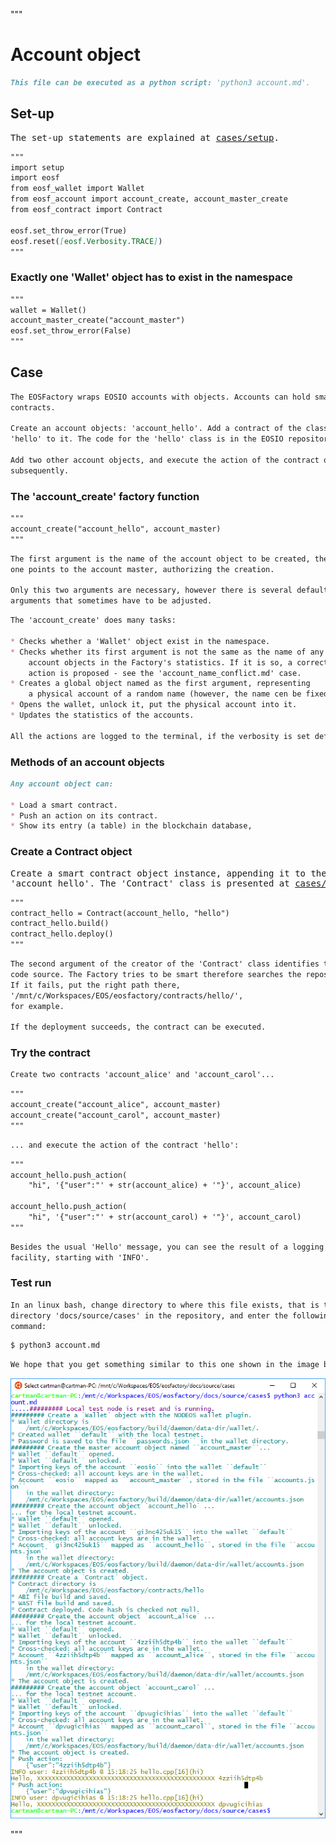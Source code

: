 """
# Account object

```md
This file can be executed as a python script: 'python3 account.md'.
```

## Set-up

<pre>
The set-up statements are explained at <a href="setup.html">cases/setup</a>.
</pre>

```md
"""
import setup
import eosf
from eosf_wallet import Wallet
from eosf_account import account_create, account_master_create
from eosf_contract import Contract

eosf.set_throw_error(True)
eosf.reset([eosf.Verbosity.TRACE])
"""
```

### Exactly one 'Wallet' object has to exist in the namespace

```md
"""
wallet = Wallet()   
account_master_create("account_master")
eosf.set_throw_error(False)
"""
```

## Case

```md
The EOSFactory wraps EOSIO accounts with objects. Accounts can hold smart
contracts. 

Create an account objects: 'account_hello'. Add a contract of the class
'hello' to it. The code for the 'hello' class is in the EOSIO repository.

Add two other account objects, and execute the action of the contract on them 
subsequently.
```

### The 'account_create' factory function

```md
"""
account_create("account_hello", account_master)
"""
```
```md
The first argument is the name of the account object to be created, the second
one points to the account master, authorizing the creation.

Only this two arguments are necessary, however there is several default 
arguments that sometimes have to be adjusted.
```
```md
The 'account_create' does many tasks:

* Checks whether a 'Wallet' object exist in the namespace.
* Checks whether its first argument is not the same as the name of any other
    account objects in the Factory's statistics. If it is so, a correction
    action is proposed - see the 'account_name_conflict.md' case.
* Creates a global object named as the first argument, representing 
    a physical account of a random name (however, the name cen be fixed).
* Opens the wallet, unlock it, put the physical account into it.
* Updates the statistics of the accounts.

All the actions are logged to the terminal, if the verbosity is set default. 
```

### Methods of an account objects

```md
Any account object can:

* Load a smart contract.
* Push an action on its contract.
* Show its entry (a table) in the blockchain database,

```

### Create a Contract object

<pre>
Create a smart contract object instance, appending it to the account 
'account_hello'. The 'Contract' class is presented at <a href="contract.html">cases/contract</a>.
</pre>

```md
"""
contract_hello = Contract(account_hello, "hello")
contract_hello.build()
contract_hello.deploy()
"""
```

```md
The second argument of the creator of the 'Contract' class identifies the 
code source. The Factory tries to be smart therefore searches the repository. 
If it fails, put the right path there, 
'/mnt/c/Workspaces/EOS/eosfactory/contracts/hello/',
for example.

If the deployment succeeds, the contract can be executed.
```

### Try the contract

```md
Create two contracts 'account_alice' and 'account_carol'...
```

```md
"""
account_create("account_alice", account_master)
account_create("account_carol", account_master)
"""
```
```md
... and execute the action of the contract 'hello':
```
```md
"""
account_hello.push_action(
    "hi", '{"user":"' + str(account_alice) + '"}', account_alice)

account_hello.push_action(
    "hi", '{"user":"' + str(account_carol) + '"}', account_carol)
"""
```
```md
Besides the usual 'Hello' message, you can see the result of a logging 
facility, starting with 'INFO'.
```

### Test run

```md
In an linux bash, change directory to where this file exists, that is the 
directory 'docs/source/cases' in the repository, and enter the following 
command:
```
```md
$ python3 account.md
```
```md
We hope that you get something similar to this one shown in the image below.
```
<img src="account.png" 
    onerror="this.src='../../../source/cases/account.png'"   
    alt="account object" width="720px"/>

"""